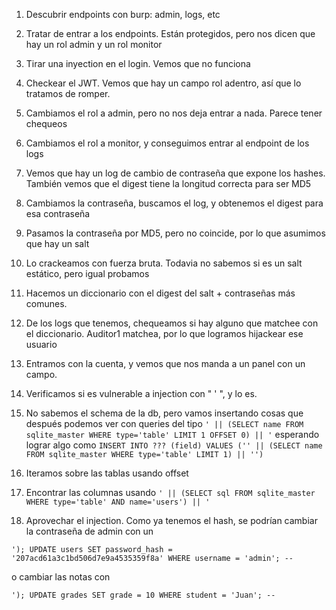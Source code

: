 1. Descubrir endpoints con burp: admin, logs, etc

2. Tratar de entrar a los endpoints. Están protegidos, pero nos dicen que hay un rol admin y un rol monitor

3. Tirar una inyection en el login. Vemos que no funciona

2. Checkear el JWT. Vemos que hay un campo rol adentro, así que lo tratamos de romper.

4. Cambiamos el rol a admin, pero no nos deja entrar a nada. Parece tener chequeos

5. Cambiamos el rol a monitor, y conseguimos entrar al endpoint de los logs

6. Vemos que hay un log de cambio de contraseña que expone los hashes. También vemos que el digest tiene la 
longitud correcta para ser MD5

7. Cambiamos la contraseña, buscamos el log, y obtenemos el digest para esa contraseña

8. Pasamos la contraseña por MD5, pero no coincide, por lo que asumimos que hay un salt

9. Lo crackeamos con fuerza bruta. Todavia no sabemos si es un salt estático, pero igual probamos

10. Hacemos un diccionario con el digest del salt + contraseñas más comunes. 

11. De los logs que tenemos, chequeamos si hay alguno que matchee con el diccionario. Auditor1 matchea, por lo que logramos hijackear ese usuario

12. Entramos con la cuenta, y vemos que nos manda a un panel con un campo.

13. Verificamos si es vulnerable a injection con " ' ", y lo es.

14. No sabemos el schema de la db, pero vamos insertando cosas que después podemos ver con queries del tipo
`' || (SELECT name FROM sqlite_master WHERE type='table' LIMIT 1 OFFSET 0) || '`
esperando lograr algo como
`INSERT INTO ??? (field) VALUES ('' || (SELECT name FROM sqlite_master WHERE type='table' LIMIT 1) || '')`

15. Iteramos sobre las tablas usando offset

16. Encontrar las columnas usando `' || (SELECT sql FROM sqlite_master WHERE type='table' AND name='users') || '`

17. Aprovechar el injection. Como ya tenemos el hash, se podrían cambiar la contraseña de admin con un 

`'); UPDATE users SET password_hash = '207acd61a3c1bd506d7e9a4535359f8a' WHERE username = 'admin'; --`

o cambiar las notas con

`'); UPDATE grades SET grade = 10 WHERE student = 'Juan'; --`
